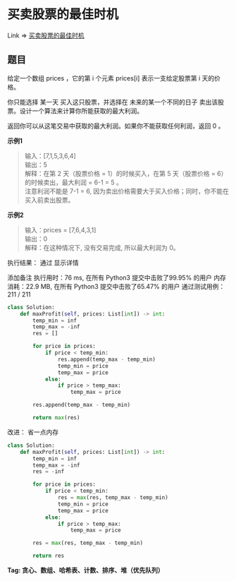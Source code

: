 # 买卖股票的最佳时机

Link => [买卖股票的最佳时机](https://leetcode-cn.com/problems/best-time-to-buy-and-sell-stock/)

## 题目
给定一个数组 prices ，它的第 i 个元素 prices[i] 表示一支给定股票第 i 天的价格。

你只能选择 某一天 买入这只股票，并选择在 未来的某一个不同的日子 卖出该股票。设计一个算法来计算你所能获取的最大利润。

返回你可以从这笔交易中获取的最大利润。如果你不能获取任何利润，返回 0 。

**示例1**
>输入：[7,1,5,3,6,4]<br />
>输出：5<br />
>解释：在第 2 天（股票价格 = 1）的时候买入，在第 5 天（股票价格 = 6）的时候卖出，最大利润 = 6-1 = 5 。<br />
>注意利润不能是 7-1 = 6, 因为卖出价格需要大于买入价格；同时，你不能在买入前卖出股票。<br />

**示例2**
>输入：prices = [7,6,4,3,1]<br />
>输出：0<br />
>解释：在这种情况下, 没有交易完成, 所以最大利润为 0。<br />

执行结果：
通过
显示详情

添加备注
执行用时：76 ms, 在所有 Python3 提交中击败了99.95% 的用户
内存消耗：22.9 MB, 在所有 Python3 提交中击败了65.47% 的用户
通过测试用例：211 / 211

```python
class Solution:
    def maxProfit(self, prices: List[int]) -> int:
        temp_min = inf
        temp_max = -inf
        res = []

        for price in prices:
            if price < temp_min:
                res.append(temp_max - temp_min)
                temp_min = price
                temp_max = price
            else:
                if price > temp_max:
                    temp_max = price

        res.append(temp_max - temp_min)

        return max(res)
```
改进：
省一点内存
```python
class Solution:
    def maxProfit(self, prices: List[int]) -> int:
        temp_min = inf
        temp_max = -inf
        res = -inf

        for price in prices:
            if price < temp_min:
                res = max(res, temp_max - temp_min)
                temp_min = price
                temp_max = price
            else:
                if price > temp_max:
                    temp_max = price

        res = max(res, temp_max - temp_min)

        return res
```
**Tag: 贪心、数组、哈希表、计数、排序、堆（优先队列）**
